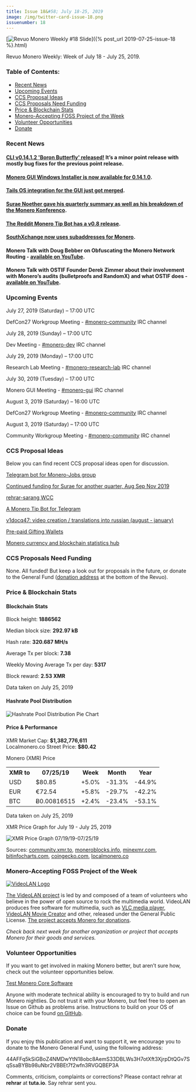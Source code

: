 ```yaml
---
title: Issue 18&#58; July 18-25, 2019
image: /img/twitter-card-issue-18.png
issuenumber: 18
---
```

[<img src="/img/img-issue18.png" alt="Revuo Monero Weekly #18 Slide" class="img-lead">]({% post_url 2019-07-25-issue-18 %}.html)

<p class="text-lead">Revuo Monero Weekly: Week of July 18 - July 25, 2019.</p>
<!--more-->

<h3>Table of Contents:</h3>
<ul class="contents">
    <li><a href="#news">Recent News</a></li>
    <li><a href="#events">Upcoming Events</a></li>
    <li><a href="#ideas">CCS Proposal Ideas</a></li>
    <li><a href="#proposals">CCS Proposals Need Funding</a></li>
    <li><a href="#stats">Price & Blockchain Stats</a></li>
    <li><a href="#merchant">Monero-Accepting FOSS Project of the Week</a></li>
    <li><a href="#volunteer">Volunteer Opportunities</a></li>
    <li><a href="#donate">Donate</a></li>
</ul>

<h3 id="news">Recent News</h3>

<div class="newsbyte">
    <h4><a href="https://www.reddit.com/r/Monero/comments/cg3zih/cli_v01412_boron_butterfly_released/" target="_blank">CLI v0.14.1.2 'Boron Butterfly' released!</a> It’s a minor point release with mostly bug fixes for the previous point release.</h4>
</div>

<div class="newsbyte">
    <h4><a href="https://web.getmonero.org/downloads/" target="_blank">Monero GUI Windows Installer is now available for 0.14.1.0</a>.
    </h4>
</div>

<div class="newsbyte">
    <h4><a href="https://www.reddit.com/r/Monero/comments/cf1fpf/tails_integration_for_the_gui_just_got_merged/" target="_blank">Tails OS integration for the GUI just got merged</a>.</h4>
</div>

<div class="newsbyte">
    <h4><a href="https://www.reddit.com/r/Monero/comments/cfsc2m/suraes_content_dump_konferenco_post_morto_budget/" target="_blank">Surae Noether gave his quarterly summary as well as his breakdown of the Monero Konferenco</a>.
    </h4>
</div>

<div class="newsbyte">
    <h4><a href="https://www.reddit.com/r/Monero/comments/cfr2m1/umonerotipsbot_v08_release/" target="_blank">The Reddit Monero Tip Bot has a v0.8 release</a>.</h4>
</div>

<div class="newsbyte">
    <h4><a href="https://twitter.com/southxchange/status/1152963776901242881" target="_blank">SouthXchange now uses subaddresses for Monero</a>.</h4>
</div>

<div class="newsbyte">
    <h4>Monero Talk with Doug Bebber on Obfuscating the Monero Network Routing - <a href="https://www.youtube.com/watch?v=i02CIOzgv8Y" target="_blank">available on YouTube</a>.</h4>
</div>

<div class="newsbyte">
    <h4>Monero Talk with OSTIF Founder Derek Zimmer about their involvement with Monero’s audits (bulletproofs and RandomX) and what OSTIF does - <a href="https://www.youtube.com/watch?v=kdE3w6RL1e8" target="_blank">available on YouTube</a>.</h4>
</div>

<h3 id="events">Upcoming Events</h3>

<div class="event">
    <p class="date">July 27, 2019 (Saturday) – 17:00 UTC</p>
    <p>DefCon27 Workgroup Meeting - <a href="irc://chat.freenode.net/#monero-community" target="_blank">#monero-community</a> IRC channel</p>
</div>

<div class="event">
    <p class="date" markdown="1">July 28, 2019 (Sunday) – 17:00 UTC</p>
    <p markdown="1">Dev Meeting - <a href="irc://chat.freenode.net/#monero-dev" target="_blank">#monero-dev</a> IRC channel</p>
</div>

<div class="event">
    <p class="date" markdown="1">July 29, 2019 (Monday) – 17:00 UTC</p>
    <p markdown="1">Research Lab Meeting - <a href="irc://chat.freenode.net/#monero-research-lab" target="_blank">#monero-research-lab</a> IRC channel</p>
</div>

<div class="event">
    <p class="date" markdown="1">July 30, 2019 (Tuesday) – 17:00 UTC</p>
    <p markdown="1">Monero GUI Meeting - <a href="irc://chat.freenode.net/#monero-gui" target="_blank">#monero-gui</a> IRC channel</p>
</div>

<div class="event">
    <p class="date">August 3, 2019 (Saturday) – 16:00 UTC</p>
    <p>DefCon27 Workgroup Meeting - <a href="irc://chat.freenode.net/#monero-community" target="_blank">#monero-community</a> IRC channel</p>
</div>

<div class="event">
    <p class="date" markdown="1">August 3, 2019 (Saturday) – 17:00 UTC</p>
    <p markdown="1">Community Workgroup Meeting - <a href="irc://chat.freenode.net/#monero-community" target="_blank">#monero-community</a> IRC channel</p>
</div>

<h3 id="ideas">CCS Proposal Ideas</h3>

<p>Below you can find recent CCS proposal ideas open for discussion.</p>

<div class="proposal">
<p><a href="https://repo.getmonero.org/monero-project/ccs-proposals/merge_requests/91" target="_blank">Telegram bot for Monero-Jobs group</a></p>
</div>

<div class="proposal">
<p><a href="https://repo.getmonero.org/monero-project/ccs-proposals/merge_requests/89" target="_blank">Continued funding for Surae for another quarter, Aug Sep Nov 2019</a></p>
</div>

<div class="proposal">
<p><a href="https://repo.getmonero.org/monero-project/ccs-proposals/merge_requests/87" target="_blank">rehrar-sarang WCC</a></p>
</div>

<div class="proposal">
<p><a href="https://repo.getmonero.org/monero-project/ccs-proposals/merge_requests/86" target="_blank">A Monero Tip Bot for Telegram</a></p>
</div>

<div class="proposal">
<p><a href="https://repo.getmonero.org/monero-project/ccs-proposals/merge_requests/84" target="_blank">v1docq47: video creation / translations into russian (august - january)</a></p>
</div>

<div class="proposal">
<p><a href="https://repo.getmonero.org/monero-project/ccs-proposals/merge_requests/78" target="_blank">Pre-paid Gifting Wallets</a></p>
</div>

<div class="proposal">
<p><a href="https://repo.getmonero.org/monero-project/ccs-proposals/merge_requests/58" target="_blank">Monero currency and blockchain statistics hub</a></p>
</div>

<h3 id="proposals">CCS Proposals Need Funding</h3>

<p>None. All funded! But keep a look out for proposals in the future, or donate to the General Fund (<a href="#donate">donation address</a> at the bottom of the Revuo).</p>

<h3 id="stats">Price & Blockchain Stats</h3>

<h4 class="stat">Blockchain Stats</h4>

<div class="bcstats">
    <p>Block height: <b>1886562</b></p>
    <p>Median block size: <b>292.97 kB</b></p>
    <p>Hash rate: <b>320.687 MH/s</b></p>
    <p>Average Tx per block: <b>7.38</b></p>
    <p>Weekly Moving Average Tx per day: <b>5317</b></p>
    <p>Block reward: <b>2.53 XMR</b></p>
</div>
<p class="note">Data taken on July 25, 2019</p>

<h4 class="stat">Hashrate Pool Distribution</h4>
<p><img src="/img/hashrate-pool-distribution-0725.png" alt="Hashrate Pool Distribution Pie Chart"/></p>

<h4 class="stat">Price & Performance</h4>

<div class="price-intro">XMR Market Cap:  <b> $1,382,776,611</b><br>Localmonero.co Street Price: <b>$80.42</b></div>

<p class="table-title">Monero (XMR) Price</p>
<table class="price-table">
  <tr class="row1">
    <th>XMR to</th>
    <th>07/25/19</th>
    <th>Week</th>
    <th>Month</th>
    <th>Year</th>
  </tr>
  <tr>
    <td data-th="XMR to">USD</td>
    <td data-th="07/25/19">$80.85</td>
    <td data-th="Week" class="green">+5.0%</td>
    <td data-th="Month" class="red">-31.3%</td>
    <td data-th="Year" class="red">-44.9%</td>
  </tr>
  <tr class="row3">
    <td data-th="XMR to">EUR</td>
    <td data-th="07/25/19">€72.54</td>
    <td data-th="Week" class="green">+5.8%</td>
    <td data-th="Month" class="red">-29.7%</td>
    <td data-th="Year" class="red">-42.2%</td>
  </tr>
  <tr>
    <td data-th="XMR to">BTC</td>
    <td data-th="07/25/19">Ƀ0.00816515</td>
    <td data-th="Week" class="green">+2.4%</td>
    <td data-th="Month" class="red">-23.4%</td>
    <td data-th="Year" class="red">-53.1%</td>
  </tr>
</table>
<p class="note">Data taken on July 25, 2019</p>

<p class="table-title">XMR Price Graph for July 19 - July 25, 2019</p>

![XMR Price Graph 07/19/19-07/25/19](/img/weekly-chart-0725.png "XMR Price Graph 07/19/19-07/25/19") 

Sources: <a href="https://community.xmr.to/explorer/mainnet/" target="_blank">community.xmr.to</a>, <a href="https://moneroblocks.info/stats/transaction-stats" target="_blank">moneroblocks.info</a>, <a href="https://minexmr.com/pools.html" target="_blank">minexmr.com</a>, <a href="https://bitinfocharts.com/monero/" target="_blank">bitinfocharts.com</a>, <a href="https://www.coingecko.com/" target="_blank">coingecko.com</a>, <a href="https://localmonero.co/" target="_blank">localmonero.co</a>

<h3 id="merchant">Monero-Accepting FOSS Project of the Week</h3>

<a href="http://www.videolan.org/" target="_blank"><img src="/img/videolan.png" class="videolan-img" alt="VideoLAN Logo"></a>

<a href="http://www.videolan.org/contribute.html#money" target="_blank">The VideoLAN project</a> is led by and composed of a team of volunteers who believe in the power of open source to rock the multimedia world. VideoLAN produces free software for multimedia, such as <a href="http://www.videolan.org/vlc/" target="_blank">VLC media player</a>, <a href="http://www.videolan.org/vlmc/" target="_blank">VideoLAN Movie Creator</a> and other, released under the General Public License. <a href="http://www.videolan.org/contribute.html#money" target="_blank">The project accepts Monero for donations</a>.

<i>Check back next week for another organization or project that accepts Monero for their goods and services.</i>

<h3 id="volunteer">Volunteer Opportunities</h3>

<p>If you want to get involved in making Monero better, but aren’t sure how, check out the volunteer opportunities below.</p>

<div class="newsbyte">
    <p class="date"><a href="https://github.com/monero-project/monero" target="_blank">Test Monero Core Software</a></p>
    <p>Anyone with moderate technical ability is encouraged to try to build and run Monero nightlies. Do not trust it with your Monero, but feel free to open an Issue on Github as problems arise. Instructions to build on your OS of choice can be found <a href="https://github.com/monero-project/monero#compiling-monero-from-source" target="_blank">on GitHub</a>. </p>
</div>

<h3 id="donate">Donate</h3>

<p markdown="1">If you enjoy this publication and want to support it, we encourage you to donate to the Monero General Fund, using the following address:</p>

<p class="address" markdown="1">44AFFq5kSiGBoZ4NMDwYtN18obc8AemS33DBLWs3H7otXft3XjrpDtQGv7SqSsaBYBb98uNbr2VBBEt7f2wfn3RVGQBEP3A</p>

<!--p><a href="monero:44AFFq5kSiGBoZ4NMDwYtN18obc8AemS33DBLWs3H7otXft3XjrpDtQGv7SqSsaBYBb98uNbr2VBBEt7f2wfn3RVGQBEP3A" class="qr"><img src="/img/donate-monero.png"></a></p-->

Comments, criticism, complaints or corrections? Please contact rehrar at **rehrar** at **tuta.io**. Say rehrar sent you.